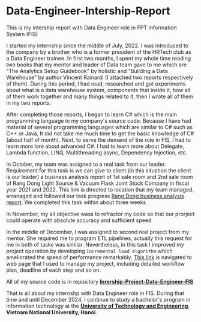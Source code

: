 # Data-Engineer-Intership-Report
This is my intership report with Data Engineer role in FPT Information System (FIS)

I started my internship since the middle of July, 2022. I was introduced to the company by a brother who is a former president of the HRTech club as a Data Engineer trainee. In first two months, I spent my whole time reading two books that my mentor and leader of Data team gave to me which are "The Analytics Setup Guidebook" by holistic and "Building a Data Warehouse" by author Vincent Rainardi (I attached two reports respectively of them). During this period, I had read, researched and got experiments about what is a data warehouse system, components that inside it, how all of them work together and many things related to it, then I wrote all of them in my two reports.   

After completing those reports, I began to learn C# which is the main programming language in my company's source code. Because I have had material of several programming languages which are similar to C# such as C++ or Java, It did not take me much time to get the basic knowledge of C# (about half of month). Next, to serve the demand of the role in FIS, I had to learn more lore about advanced C#. I had to learn more about Delegate, Lambda function, LINQ, Multithreading async, Dependency Injection, etc. 

In October, my team was assigned to a real task from our leader. Requirement for this task is we can give to client (in this situation the client is our leader) a business analysis report of 1st sale room and 2nd sale room of Rang Dong Light Source & Vacuum Flask Joint Stock Company in fiscal year 2021 and 2022. This link is directed to location that my team managed, arranaged and followed our task progress [Rang Dong business analysis report](https://www.notion.so/data-tts-fpt/29cc42be39604f46b06a47f7b1fdd5bd?v=407b21d12cbf4558aab902c5fd1e942c). We completed this task within about three weeks

In November, my all objective wass to refractor my code so that our prorject could operate with absolute accuracy and sufficient speed

In the middle of December, I was assigned to second real project from my mentor. She required me to program ETL pipelines, actually this request for me in both of tasks was similar. Nevertheless, in this task I improved my project operation by developing `Incremental load algorithm` which ameliorated the speed of performance remarkably. [This link](https://www.notion.so/FPT-Information-System-5a14447523424b28a2cee8c63bf9bf17) is navigated to web page that I used to manage my project, including detailed workflow plan, deadline of each step and so on.

All of my source code is in repository [**Inrership-Project-Data-Engineer-FIS**](https://github.com/duyhuwng2910/Internship-Project-Data-Engineer-FIS)

That is all about my internshp with Data Engineer role in FIS. During that time and until December 2024, I continue to study a bachelor's program in information technology at the [**University of Technology and Engineering**](https://uet.vnu.edu.vn), **Vietnam National University, Hanoi**.
